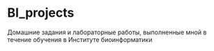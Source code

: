 # BI_projects
Домашние задания и лабораторные работы, выполненные мной в течение обучения в Институте биоинформатики
